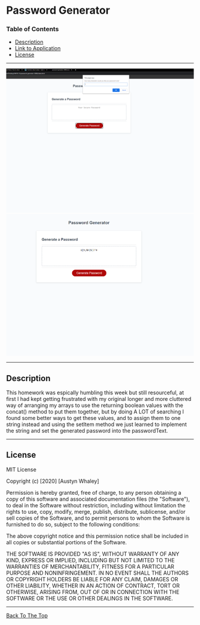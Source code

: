 # Password Generator

### Table of Contents

- [Description](#description)
- [Link to Application](https://austynwhaley.github.io/password-generator-3000/)
- [License](#license)

---

![Screenshot](./assets/images/passwordgenaratorprompt.png)
![Screenshot](./assets/images/passwordgenaratorfinished.png)

---


## Description

This homework was espically humbling this week but still resourceful, at first I had kept getting frustrated with my original longer and more cluttered way of arranging my arrays to use the returning boolean values with the concat() method to put them together, but by doing A LOT of searching I found some better ways to get these values, and to assign them to one string instead and using the setItem method we just learned to implement the string and set the generated password into the passwordText. 

---

## License

MIT License

Copyright (c) [2020] [Austyn Whaley]

Permission is hereby granted, free of charge, to any person obtaining a copy
of this software and associated documentation files (the "Software"), to deal
in the Software without restriction, including without limitation the rights
to use, copy, modify, merge, publish, distribute, sublicense, and/or sell
copies of the Software, and to permit persons to whom the Software is
furnished to do so, subject to the following conditions:

The above copyright notice and this permission notice shall be included in all
copies or substantial portions of the Software.

THE SOFTWARE IS PROVIDED "AS IS", WITHOUT WARRANTY OF ANY KIND, EXPRESS OR
IMPLIED, INCLUDING BUT NOT LIMITED TO THE WARRANTIES OF MERCHANTABILITY,
FITNESS FOR A PARTICULAR PURPOSE AND NONINFRINGEMENT. IN NO EVENT SHALL THE
AUTHORS OR COPYRIGHT HOLDERS BE LIABLE FOR ANY CLAIM, DAMAGES OR OTHER
LIABILITY, WHETHER IN AN ACTION OF CONTRACT, TORT OR OTHERWISE, ARISING FROM,
OUT OF OR IN CONNECTION WITH THE SOFTWARE OR THE USE OR OTHER DEALINGS IN THE
SOFTWARE.

---
[Back To The Top](#Password-Generator)